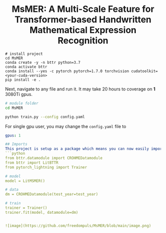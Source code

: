 <div align="center">    
 
# MsMER: A Multi-Scale Feature for Transformer-based Handwritten Mathematical Expression Recognition    


</div>
 
```
# install project   
cd MsMER
conda create -y -n bttr python=3.7
conda activate bttr
conda install --yes -c pytorch pytorch=1.7.0 torchvision cudatoolkit=<your-cuda-version>
pip install -e .   
 ```   
 Next, navigate to any file and run it. It may take 20 hours to coverage on **1** 3080Ti gpus.
 ```bash
# module folder
cd MsMER

python train.py --config config.yaml  
```

For single gpu user, you may change the `config.yaml` file to
```yaml
gpus: 1

## Imports
This project is setup as a package which means you can now easily import any file into any other file like so:
```python
from bttr.datamodule import CROHMEDatamodule
from bttr import LitBTTR
from pytorch_lightning import Trainer

# model
model = LitMSMER()

# data
dm = CROHMEDatamodule(test_year=test_year)

# train
trainer = Trainer()
trainer.fit(model, datamodule=dm)


![image](https://github.com/freedompuls/MsMER/blob/main/image.png)


